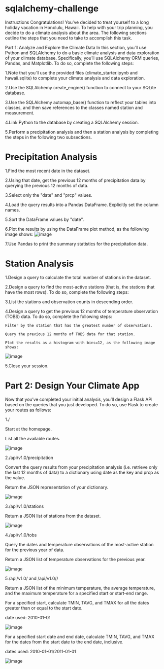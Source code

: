 # sqlalchemy-challenge

Instructions
Congratulations! You've decided to treat yourself to a long holiday vacation in Honolulu, Hawaii. To help with your trip planning, you decide to do a climate analysis about the area. The following sections outline the steps that you need to take to accomplish this task.

Part 1: Analyze and Explore the Climate Data
In this section, you’ll use Python and SQLAlchemy to do a basic climate analysis and data exploration of your climate database. Specifically, you’ll use SQLAlchemy ORM queries, Pandas, and Matplotlib. To do so, complete the following steps:

1.Note that you’ll use the provided files (climate_starter.ipynb and hawaii.sqlite) to complete your climate analysis and data exploration.

2.Use the SQLAlchemy create_engine() function to connect to your SQLite database.

3.Use the SQLAlchemy automap_base() function to reflect your tables into classes, and then save references to the classes named station and measurement.

4.Link Python to the database by creating a SQLAlchemy session.

5.Perform a precipitation analysis and then a station analysis by completing the steps in the following two subsections.

# Precipitation Analysis
1.Find the most recent date in the dataset.

2.Using that date, get the previous 12 months of precipitation data by querying the previous 12 months of data.

3.Select only the "date" and "prcp" values.

4.Load the query results into a Pandas DataFrame. Explicitly set the column names.

5.Sort the DataFrame values by "date".

6.Plot the results by using the DataFrame plot method, as the following image shows:
![image](https://github.com/amccollough1/sqlalchemy-challenge/assets/133404805/5b2fc43d-538e-4ded-a22d-0e6b302cc5af)

7.Use Pandas to print the summary statistics for the precipitation data.

# Station Analysis
1.Design a query to calculate the total number of stations in the dataset.

2.Design a query to find the most-active stations (that is, the stations that have the most rows). To do so, complete the following steps:

3.List the stations and observation counts in descending order.

4.Design a query to get the previous 12 months of temperature observation (TOBS) data. To do so, complete the following steps:

    Filter by the station that has the greatest number of observations.

    Query the previous 12 months of TOBS data for that station.

    Plot the results as a histogram with bins=12, as the following image shows:
![image](https://github.com/amccollough1/sqlalchemy-challenge/assets/133404805/c789f002-594c-44ce-8553-1fba1aa37e1b)

5.Close your session.

# Part 2: Design Your Climate App
Now that you’ve completed your initial analysis, you’ll design a Flask API based on the queries that you just developed. To do so, use Flask to create your routes as follows:

1./

  Start at the homepage.

  List all the available routes.
  
![image](https://github.com/amccollough1/sqlalchemy-challenge/assets/133404805/03164d98-9a7f-4e15-ae16-9b1b334575c7)


2./api/v1.0/precipitation

  Convert the query results from your precipitation analysis (i.e. retrieve only the last 12 months of data) to a dictionary using date as the key and prcp as the value.

  Return the JSON representation of your dictionary.

  ![image](https://github.com/amccollough1/sqlalchemy-challenge/assets/133404805/063ac9f5-e259-4e25-af7e-29bad60cf668)


3./api/v1.0/stations

  Return a JSON list of stations from the dataset.

  ![image](https://github.com/amccollough1/sqlalchemy-challenge/assets/133404805/afb7360c-6af5-46d9-bfe6-6384b7cce264)

  
4./api/v1.0/tobs

  Query the dates and temperature observations of the most-active station for the previous year of data.

  Return a JSON list of temperature observations for the previous year.

![image](https://github.com/amccollough1/sqlalchemy-challenge/assets/133404805/25d8d2bc-0ee1-4228-b249-4b3fc99a474b)


5./api/v1.0/<start> and /api/v1.0/<start>/<end>

  Return a JSON list of the minimum temperature, the average temperature, and the maximum temperature for a specified start or start-end range.

  For a specified start, calculate TMIN, TAVG, and TMAX for all the dates greater than or equal to the start date.

  date used: 2010-01-01

  ![image](https://github.com/amccollough1/sqlalchemy-challenge/assets/133404805/fc56c4f4-6408-40e4-8380-c22f1a5666a0)


  For a specified start date and end date, calculate TMIN, TAVG, and TMAX for the dates from the start date to the end date, inclusive.

  dates used: 2010-01-01/2011-01-01
  
  ![image](https://github.com/amccollough1/sqlalchemy-challenge/assets/133404805/b03b2377-c99a-4dfb-81c5-db19d041b3fa)

